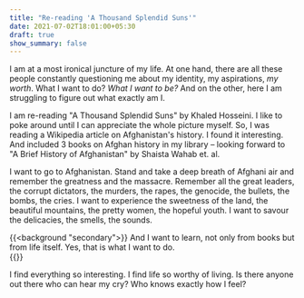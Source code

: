 ```yaml
---
title: "Re-reading 'A Thousand Splendid Suns'"
date: 2021-07-02T18:01:00+05:30
draft: true
show_summary: false
---
```


I am at a most ironical juncture of my life. At one hand, there are all these people constantly questioning me about my identity, my aspirations, _my worth_. What I want to do? _What I want to be?_ And on the other, here I am struggling to figure out what exactly am I.     

I am re-reading "A Thousand Splendid Suns" by Khaled Hosseini. I like to poke around until I can appreciate the whole picture myself. So, I was reading a Wikipedia article on Afghanistan's history. I found it interesting. And included 3 books on Afghan history in my library &ndash; looking forward to "A Brief History of Afghanistan" by Shaista Wahab et. al.  

I want to go to Afghanistan. Stand and take a deep breath of Afghani air and remember the greatness and the massacre. Remember all the great leaders, the corrupt dictators, the murders, the rapes, the genocide, the bullets, the bombs, the cries. I want to experience the sweetness of the land, the beautiful mountains, the pretty women, the hopeful youth. I want to savour the delicacies, the smells, the sounds.    

{{<background "secondary">}}
And I want to learn, not only from books but from life itself. Yes, that is what I want to do.   
{{</background>}}  

I find everything so interesting. I find life so worthy of living. Is there anyone out there who can hear my cry? Who knows exactly how I feel?      